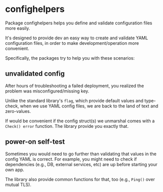 # confighelpers

Package confighelpers helps you define and validate configuration files
more easily.

It's designed to provide dev an easy way to create and validate YAML
configuration files, in order to make development/operation more convenient.

Specifically, the packages try to help you with these scenarios:

## unvalidated config

After hours of troubleshooting a failed deployment, you realized the problem
was misconfigured/missing key.

Unlike the standard library's `flag`, which provide default values and
type-check, when we use YAML config files, we are back to the land of
text and zero-values.

If would be convenient if the config struct(s) we unmarshal comes with a
`Check() error` function. The library provide you exactly that.

## power-on self-test

Sometimes you would need to go further than validating that values in the
config YAML is correct. For example, you might need to check if dependencies
(e.g., DB, external services, etc) are up before starting your own app.

The library also provide common functions for that, too
(e.g., `Ping()` over mutual TLS).
